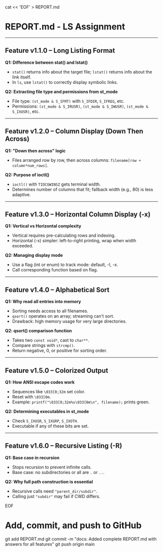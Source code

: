 cat << 'EOF' > REPORT.md
# REPORT.md - LS Assignment

---

## Feature v1.1.0 – Long Listing Format

**Q1: Difference between stat() and lstat()**  
- `stat()` returns info about the target file; `lstat()` returns info about the link itself.  
- In `ls`, use `lstat()` to correctly display symbolic links.

**Q2: Extracting file type and permissions from st_mode**  
- File type: `(st_mode & S_IFMT)` with `S_IFDIR`, `S_IFREG`, etc.  
- Permissions: `(st_mode & S_IRUSR)`, `(st_mode & S_IWUSR)`, `(st_mode & S_IXUSR)`, etc.

---

## Feature v1.2.0 – Column Display (Down Then Across)

**Q1: "Down then across" logic**  
- Files arranged row by row, then across columns: `filename[row + column*num_rows]`.  

**Q2: Purpose of ioctl()**  
- `ioctl()` with `TIOCGWINSZ` gets terminal width.  
- Determines number of columns that fit; fallback width (e.g., 80) is less adaptive.

---

## Feature v1.3.0 – Horizontal Column Display (-x)

**Q1: Vertical vs Horizontal complexity**  
- Vertical requires pre-calculating rows and indexing.  
- Horizontal (-x) simpler: left-to-right printing, wrap when width exceeded.

**Q2: Managing display mode**  
- Use a flag (int or enum) to track mode: default, -l, -x.  
- Call corresponding function based on flag.

---

## Feature v1.4.0 – Alphabetical Sort

**Q1: Why read all entries into memory**  
- Sorting needs access to all filenames.  
- `qsort()` operates on an array; streaming can't sort.  
- Drawback: high memory usage for very large directories.

**Q2: qsort() comparison function**  
- Takes two `const void*`, cast to `char**`.  
- Compare strings with `strcmp()`.  
- Return negative, 0, or positive for sorting order.

---

## Feature v1.5.0 – Colorized Output

**Q1: How ANSI escape codes work**  
- Sequences like `\033[0;32m` set color.  
- Reset with `\033[0m`.  
- Example: `printf("\033[0;32m%s\033[0m\n", filename);` prints green.

**Q2: Determining executables in st_mode**  
- Check `S_IXUSR`, `S_IXGRP`, `S_IXOTH`.  
- Executable if any of these bits are set.

---

## Feature v1.6.0 – Recursive Listing (-R)

**Q1: Base case in recursion**  
- Stops recursion to prevent infinite calls.  
- Base case: no subdirectories or all are `.` or `..`.

**Q2: Why full path construction is essential**  
- Recursive calls need `"parent_dir/subdir"`.  
- Calling just `"subdir"` may fail if CWD differs.

EOF

# Add, commit, and push to GitHub
git add REPORT.md
git commit -m "docs: Added complete REPORT.md with answers for all features"
git push origin main

